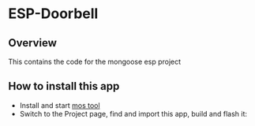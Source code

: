 # ESP-Doorbell

## Overview

This contains the code for the mongoose esp project

## How to install this app

- Install and start [mos tool](https://mongoose-os.com/software.html)
- Switch to the Project page, find and import this app, build and flash it:
